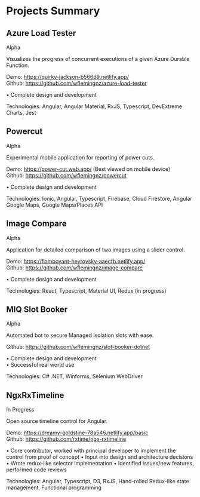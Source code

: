 # Projects Summary

## Azure Load Tester  	
Alpha		

Visualizes the progress of concurrent executions of a given Azure Durable Function.

Demo: 	  https://quirky-jackson-b566d9.netlify.app/   
Github: 	https://github.com/wflemingnz/azure-load-tester    
 
•	Complete design and development

Technologies:	Angular, Angular Material, RxJS, Typescript, DevExtreme Charts, Jest

## Powercut  	
Alpha		

Experimental mobile application for reporting of power cuts.

Demo: 	https://power-cut.web.app/ (Best viewed on mobile device)    
Github: https://github.com/wflemingnz/powercut	  
 
•	Complete design and development

Technologies:	Ionic, Angular, Typescript, Firebase, Cloud Firestore, Angular Google Maps, Google Maps/Places API

## Image Compare  	
Alpha		

Application for detailed comparison of two images using a slider control.

Demo: 	https://flamboyant-heyrovsky-aaecfb.netlify.app/   
Github: https://github.com/wflemingnz/image-compare 
 
•	Complete design and development

Technologies:	React, Typescript, Material UI, Redux (in progress)

## MIQ Slot Booker 	
Alpha		

Automated bot to secure Managed Isolation slots with ease.
 	 
Github: https://github.com/wflemingnz/slot-booker-dotnet
 
•	Complete design and development  
•	Successful real world use  

Technologies:	C# .NET, Winforms, Selenium WebDriver

## NgxRxTimeline  	
In Progress		

Open source timeline control for Angular.

Demo: 	  https://dreamy-goldstine-78a546.netlify.app/basic  
Github: 	https://github.com/rxtime/ngx-rxtimeline  

•	Core contributor, worked with principal developer to implement the control from proof of concept
•	Input into design and architecture decisions
•	Wrote redux-like selector implementation
•	Identified issues/new features, performed code reviews

Technologies:	Angular, Typescript, D3, RxJS, Hand-rolled Redux-like state management, Functional programming



